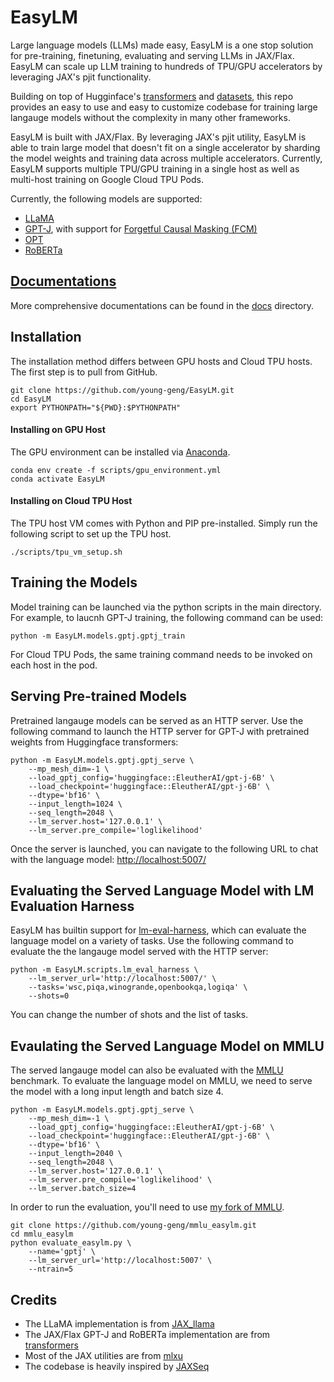 # EasyLM
Large language models (LLMs) made easy, EasyLM is a one stop solution for
pre-training, finetuning, evaluating and serving LLMs in JAX/Flax. EasyLM can
scale up LLM training to hundreds of TPU/GPU accelerators by leveraging
JAX's pjit functionality.


Building on top of Hugginface's [transformers](https://huggingface.co/docs/transformers/main/en/index)
and [datasets](https://huggingface.co/docs/datasets/index), this repo provides
an easy to use and easy to customize codebase for training large langauge models
without the complexity in many other frameworks.


EasyLM is built with JAX/Flax. By leveraging JAX's pjit utility, EasyLM is able
to train large model that doesn't fit on a single accelerator by sharding
the model weights and training data across multiple accelerators. Currently,
EasyLM supports multiple TPU/GPU training in a single host as well as multi-host
training on Google Cloud TPU Pods.

Currently, the following models are supported:
* [LLaMA](https://arxiv.org/abs/2302.13971)
* [GPT-J](https://huggingface.co/EleutherAI/gpt-j-6B), with support for
[Forgetful Causal Masking (FCM)](https://arxiv.org/abs/2210.13432)
* [OPT](https://arxiv.org/abs/2205.01068)
* [RoBERTa](https://huggingface.co/docs/transformers/model_doc/roberta)


## [Documentations](docs/README.md)
More comprehensive documentations can be found in the [docs](docs/) directory.


## Installation
The installation method differs between GPU hosts and Cloud TPU hosts. The first
step is to pull from GitHub.

``` shell
git clone https://github.com/young-geng/EasyLM.git
cd EasyLM
export PYTHONPATH="${PWD}:$PYTHONPATH"
```

#### Installing on GPU Host
The GPU environment can be installed via [Anaconda](https://www.anaconda.com/products/distribution).

``` shell
conda env create -f scripts/gpu_environment.yml
conda activate EasyLM
```

#### Installing on Cloud TPU Host
The TPU host VM comes with Python and PIP pre-installed. Simply run the following
script to set up the TPU host.

``` shell
./scripts/tpu_vm_setup.sh
```


## Training the Models
Model training can be launched via the python scripts in the main directory. For
example, to laucnh GPT-J training, the following command can be used:
``` shell
python -m EasyLM.models.gptj.gptj_train
```
For Cloud TPU Pods, the same training command needs to be invoked on each host
in the pod.

## Serving Pre-trained Models
Pretrained langauge models can be served as an HTTP server. Use the
following command to launch the HTTP server for GPT-J with pretrained weights
from Huggingface transformers:

```shell
python -m EasyLM.models.gptj.gptj_serve \
    --mp_mesh_dim=-1 \
    --load_gptj_config='huggingface::EleutherAI/gpt-j-6B' \
    --load_checkpoint='huggingface::EleutherAI/gpt-j-6B' \
    --dtype='bf16' \
    --input_length=1024 \
    --seq_length=2048 \
    --lm_server.host='127.0.0.1' \
    --lm_server.pre_compile='loglikelihood'
```

Once the server is launched, you can navigate to the following URL to chat with
the language model: [http://localhost:5007/](http://localhost:5007/)

## Evaluating the Served Language Model with LM Evaluation Harness
EasyLM has builtin support for [lm-eval-harness](https://github.com/EleutherAI/lm-evaluation-harness),
which can evaluate the language model on a variety of tasks. Use the following
command to evaluate the the langauge model served with the HTTP server:
```shell
python -m EasyLM.scripts.lm_eval_harness \
    --lm_server_url='http://localhost:5007/' \
    --tasks='wsc,piqa,winogrande,openbookqa,logiqa' \
    --shots=0
```

You can change the number of shots and the list of tasks.

## Evaulating the Served Language Model on MMLU
The served langauge model can also be evaluated with the [MMLU](https://github.com/hendrycks/test)
benchmark. To evaluate the language model on MMLU, we need to serve the model
with a long input length and batch size 4.
```shell
python -m EasyLM.models.gptj.gptj_serve \
    --mp_mesh_dim=-1 \
    --load_gptj_config='huggingface::EleutherAI/gpt-j-6B' \
    --load_checkpoint='huggingface::EleutherAI/gpt-j-6B' \
    --dtype='bf16' \
    --input_length=2040 \
    --seq_length=2048 \
    --lm_server.host='127.0.0.1' \
    --lm_server.pre_compile='loglikelihood' \
    --lm_server.batch_size=4
```

In order to run the evaluation, you'll need to use [my fork of MMLU](https://github.com/young-geng/mmlu_easylm).
```shell
git clone https://github.com/young-geng/mmlu_easylm.git
cd mmlu_easylm
python evaluate_easylm.py \
    --name='gptj' \
    --lm_server_url='http://localhost:5007' \
    --ntrain=5
```

## Credits
* The LLaMA implementation is from [JAX_llama](https://github.com/Sea-Snell/JAX_llama)
* The JAX/Flax GPT-J and RoBERTa implementation are from [transformers](https://huggingface.co/docs/transformers/main/en/index)
* Most of the JAX utilities are from [mlxu](https://github.com/young-geng/mlxu)
* The codebase is heavily inspired by [JAXSeq](https://github.com/Sea-Snell/JAXSeq)
